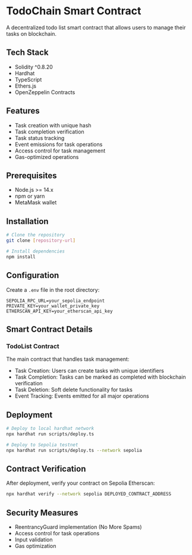 # TodoChain Smart Contract

A decentralized todo list smart contract that allows users to manage their tasks on blockchain.

## Tech Stack

- Solidity ^0.8.20
- Hardhat
- TypeScript
- Ethers.js
- OpenZeppelin Contracts

## Features

- Task creation with unique hash
- Task completion verification
- Task status tracking
- Event emissions for task operations
- Access control for task management
- Gas-optimized operations

## Prerequisites

- Node.js >= 14.x
- npm or yarn
- MetaMask wallet

## Installation

```bash
# Clone the repository
git clone [repository-url]

# Install dependencies
npm install
```

## Configuration

Create a `.env` file in the root directory:

```env
SEPOLIA_RPC_URL=your_sepolia_endpoint
PRIVATE_KEY=your_wallet_private_key
ETHERSCAN_API_KEY=your_etherscan_api_key
```

## Smart Contract Details

### TodoList Contract

The main contract that handles task management:

- Task Creation: Users can create tasks with unique identifiers
- Task Completion: Tasks can be marked as completed with blockchain verification
- Task Deletion: Soft delete functionality for tasks
- Event Tracking: Events emitted for all major operations

## Deployment

```bash
# Deploy to local hardhat network
npx hardhat run scripts/deploy.ts

# Deploy to Sepolia testnet
npx hardhat run scripts/deploy.ts --network sepolia
```

## Contract Verification

After deployment, verify your contract on Sepolia Etherscan:

```bash
npx hardhat verify --network sepolia DEPLOYED_CONTRACT_ADDRESS
```

## Security Measures

- ReentrancyGuard implementation (No More Spams)
- Access control for task operations
- Input validation
- Gas optimization

